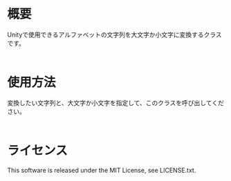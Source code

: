 # 概要
Unityで使用できるアルファベットの文字列を大文字か小文字に変換するクラスです。    
　　
# 使用方法
変換したい文字列と、大文字か小文字を指定して、このクラスを呼び出してください。  
　　
# ライセンス  
This software is released under the MIT License, see LICENSE.txt.
